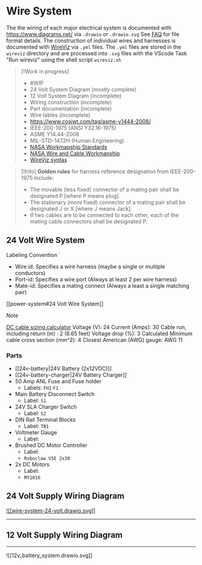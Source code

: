 # Wire System

The the wiring of each major electrical system is documented with https://www.diagrams.net/ via `.drawio` or `.drawio.svg`  See [FAQ](https://www.diagrams.net/doc/faq/save-file-formats) for file format details. The construction of individual wires and harnesses is documented with [WireViz](https://github.com/formatc1702/WireViz) via `.yml` files. The `.yml` files are stored in the `wireviz` directory and are processed into `.svg` files with the VScode Task "Run wireviz" using the shell script  `wireviz.sh`

>[!Work in progress]
> - #WIP
> - 24 Volt System Diagram (mostly complete)
> - 12 Volt System Diagram (incomplete)
> - Wiring construction (incomplete)
> - Part documentation (incomplete)
> - Wire lables (incomplete)
> - https://www.cosjwt.com/tag/asme-y1444-2008/
> - IEEE-200-1975 (ANSI Y32.16-1975)
> - ASME Y14.44-2008 
> - MIL-STD-1472H (Human Engineering)
> - [NASA Workmapship Standards](https://workmanship.nasa.gov/lib/insp/2%20books/frameset.html)
> - [NASA Wire and Cable Workmanship](https://workmanship.nasa.gov/lib/insp/2%20books/links/sections/407%20Splices.html)
> - [WireViz syntax](https://github.com/wireviz/WireViz/blob/dev/docs/syntax.md)


>[!Info] **Golden rules** for harness reference designation from IEEE-200-1975 include:
> - The movable (less fixed) connector of a mating pair shall be designated P [where P means plug].
> - The stationary (more fixed) connector of a mating pair shall be designated J or X [where J means Jack].
> - If two cables are to be connected to each other, each of the mating cable connectors shall be designated P.


## 24 Volt Wire System

Labeling Convention `<Wire-id><Port-id><Mate-id>
- Wire id: Specifies a wire harness (maybe a single or multiple conductors)
- Port-id: Specifies a wire port (Always at least 2 per wire harness)
- Mate-id: Specifies a mating connect (Always a least a single matching pair)

[[power-system#24 Volt Wire System]]

>[!Note]
>[DC cable sizing calculator](https://www.fabhabs.com/dc-cable-sizing-calculator)
> Voltage (V): 24
> Current (Amps): 30
> Cable run, including return (m) : 2 (6.65 feet)
> Voltage drop (%): 3
> Calculated Minimum cable cross section (mm^2): 4
> Closest American (AWG) gauge: AWG 11
### Parts
- [[24v-battery|24V Battery (2x12VDC)]]
- [[24v-battery-charger|24V Battery Charger]]
-  50 Amp ANL Fuse and Fuse holder
	- Labels: `FH1` `F1`
- Main Battery Disconnect Switch
	- Label: `S1` 
- 24V SLA Charger Switch
	- Label: `S2`
- DIN Rail Terminal Blocks
	- Label: `TB1`
- Voltmeter Gauge
	- Label:
- Brushed DC Motor Controller
	- Label:
	- `Roboclaw V5E 2x30`
- 2x DC Motors
	- Label:
	- `MY1016`
## 24 Volt Supply Wiring Diagram

[![[wire-system-24-volt.drawio.svg]]](wire-system-24-volt.drawio.html)


---

## 12 Volt Supply Wiring Diagram

---
![[12v_battery_system.drawio.svg]]